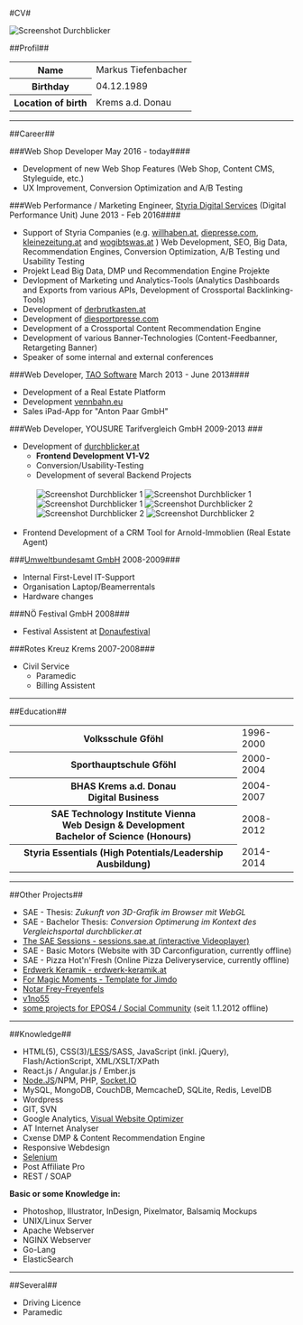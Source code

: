 #CV#

![Screenshot Durchblicker](https://raw.github.com/tiefenb/ll/master/images/thumbs/myself.jpg)

##Profil##

<table>
	<tr><th>Name</th><td>Markus Tiefenbacher</td></tr>
	<tr><th>Birthday</th><td>04.12.1989</td></tr>
	<tr><th>Location of birth</th><td>Krems a.d. Donau</td></tr>
</table>

---

##Career##

###Web Shop Developer May 2016 - today####

* Development of new Web Shop Features (Web Shop, Content CMS, Styleguide, etc.)
* UX Improvement, Conversion Optimization and A/B Testing

###Web Performance / Marketing Engineer, [Styria Digital Services](http://styriadigitalservices.com/) (Digital Performance Unit) June 2013 - Feb 2016####

* Support of Styria Companies (e.g. [willhaben.at](http://www.willhaben.at/), [diepresse.com](http://diepresse.at/), [kleinezeitung.at](http://www.kleinezeitung.at/) and [wogibtswas.at](http://www.wogibtswas.at/) ) Web Development, SEO, Big Data, Recommendation Engines, Conversion Optimization, A/B Testing und Usability Testing
* Projekt Lead Big Data, DMP und Recommendation Engine Projekte
* Devlopment of Marketing und Analytics-Tools (Analytics Dashboards and Exports from various APIs, Development of Crossportal Backlinking-Tools)
* Development of [derbrutkasten.at](https://www.derbrutkasten.at/)
* Development of [diesportpresse.com](https://www.diesportpresse.com)
* Development of a Crossportal Content Recommendation Engine
* Development of various Banner-Technologies (Content-Feedbanner, Retargeting Banner)
* Speaker of some internal and external conferences

###Web Developer, [TAO Software](http://software.tao.at) March 2013 - June 2013####

* Development of a Real Estate Platform
* Development [vennbahn.eu](http://www.vennbahn.eu/)
* Sales iPad-App for "Anton Paar GmbH"

###Web Developer, YOUSURE Tarifvergleich GmbH 2009-2013 ###
* Development of [durchblicker.at](https://durchblicker.at)
	* **Frontend Development V1-V2**
	* Conversion/Usability-Testing
	* Development of several Backend Projects
	<br/><br/>
	![Screenshot Durchblicker 1](https://raw.github.com/tiefenb/ll/master/images/thumbs/db1.jpg) ![Screenshot Durchblicker 1](https://raw.github.com/tiefenb/ll/master/images/thumbs/db2.jpg) ![Screenshot Durchblicker 1](https://raw.github.com/tiefenb/ll/master/images/thumbs/db3.jpg)
	![Screenshot Durchblicker 2](https://raw.github.com/tiefenb/ll/master/images/thumbs/db4.jpg) ![Screenshot Durchblicker 2](https://raw.github.com/tiefenb/ll/master/images/thumbs/db5.jpg) ![Screenshot Durchblicker 2](https://raw.github.com/tiefenb/ll/master/images/thumbs/db6.jpg)
	<br/><br/>
* Frontend Development of a CRM Tool for Arnold-Immoblien (Real Estate Agent)

###[Umweltbundesamt GmbH](http://www.umweltbundesamt.at/) 2008-2009###
*  Internal First-Level IT-Support
*  Organisation Laptop/Beamerrentals
*  Hardware changes

###NÖ Festival GmbH 2008###
*  Festival Assistent at [Donaufestival](http://www.donaufestival.at/)

###Rotes Kreuz Krems 2007-2008###
* Civil Service
	* Paramedic
	* Billing Assistent

---

##Education##

<table>
	<tr><th>Volksschule Gföhl</th><td>1996-2000</td></tr>
	<tr><th>Sporthauptschule Gföhl</th><td>2000-2004</td></tr>
	<tr><th>BHAS Krems a.d. Donau<br/>Digital Business</th><td>2004-2007</td></tr>
	<tr><th>SAE Technology Institute Vienna<br/>Web Design & Development<br/>Bachelor of Science (Honours)</th><td>2008-2012</td></tr>
	<tr><th>Styria Essentials (High Potentials/Leadership Ausbildung)</th><td>2014-2014</td></tr>
</table>

---

##Other Projects##
* SAE - Thesis: *Zukunft von 3D-Grafik im Browser mit WebGL*
* SAE - Bachelor Thesis: *Conversion Optimerung im Kontext des Vergleichsportal durchblicker.at*
* [The SAE Sessions - sessions.sae.at (interactive Videoplayer)](http://sessions.sae.at)
* SAE - Basic Motors (Website with 3D Carconfiguration, currently offline)
* SAE - Pizza Hot'n'Fresh (Online Pizza Deliveryservice, currently offline)
* [Erdwerk Keramik - erdwerk-keramik.at](http://www.erdwerk-keramik.at)
* [For Magic Moments - Template for Jimdo](http://www.for-magic-moments.com)
* [Notar Frey-Freyenfels](http://www.notar-frey-freyenfels.at)
* [v1no55](http://v1no55.at/)
* [some projects for EPOS4 / Social Community](http://rip.epos4.at) (seit 1.1.2012 offline)

---

##Knowledge##
* HTML(5), CSS(3)/[LESS](http://lesscss.org/)/SASS, JavaScript (inkl. jQuery), Flash/ActionScript, XML/XSLT/XPath
* React.js / Angular.js / Ember.js
* [Node.JS](http://nodejs.org/)/NPM, PHP, [Socket.IO](http://socket.io/)
* MySQL, MongoDB, CouchDB, MemcacheD, SQLite, Redis, LevelDB
* Wordpress
* GIT, SVN
* Google Analytics, [Visual Website Optimizer](http://visualwebsiteoptimizer.com/)
* AT Internet Analyser
* Cxense DMP & Content Recommendation Engine
* Responsive Webdesign
* [Selenium](http://seleniumhq.org/)
* Post Affiliate Pro
* REST / SOAP

**Basic or some Knowledge in:**

* Photoshop, Illustrator, InDesign, Pixelmator, Balsamiq Mockups
* UNIX/Linux Server
* Apache Webserver
* NGINX Webserver
* Go-Lang
* ElasticSearch

---

##Several##
* Driving Licence
* Paramedic
